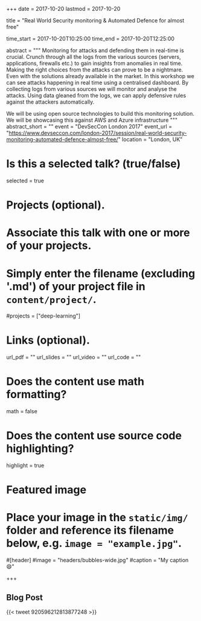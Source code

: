 +++
date = 2017-10-20
lastmod = 2017-10-20

title = "Real World Security monitoring & Automated Defence for almost free"

time_start = 2017-10-20T10:25:00
time_end = 2017-10-20T12:25:00

abstract = """
Monitoring for attacks and defending them in real-time is crucial. Crunch through all the logs from the various sources (servers, applications, firewalls etc.) to gain insights from anomalies in real time. Making the right choices from the attacks can prove to be a nightmare. Even with the solutions already available in the market.
In this workshop we can see attacks happening in real time using a centralised dashboard. By collecting logs from various sources we will monitor and analyse the attacks. Using data gleaned from the logs, we can apply defensive rules against the attackers automatically.

We will be using open source technologies to build this monitoring solution. We will be showcasing this against AWS and Azure infrastructure
"""
abstract_short = ""
event = "DevSecCon London 2017"
event_url = "https://www.devseccon.com/london-2017/session/real-world-security-monitoring-automated-defence-almost-free/"
location = "London, UK"

# Is this a selected talk? (true/false)
selected = true

# Projects (optional).
#   Associate this talk with one or more of your projects.
#   Simply enter the filename (excluding '.md') of your project file in `content/project/`.
#projects = ["deep-learning"]

# Links (optional).
url_pdf = ""
url_slides = ""
url_video = ""
url_code = ""

# Does the content use math formatting?
math = false

# Does the content use source code highlighting?
highlight = true

# Featured image
# Place your image in the `static/img/` folder and reference its filename below, e.g. `image = "example.jpg"`.

#[header]
#image = "headers/bubbles-wide.jpg"
#caption = "My caption :smile:"

+++

## Blog Post

{{< tweet 920596212813877248 >}}
